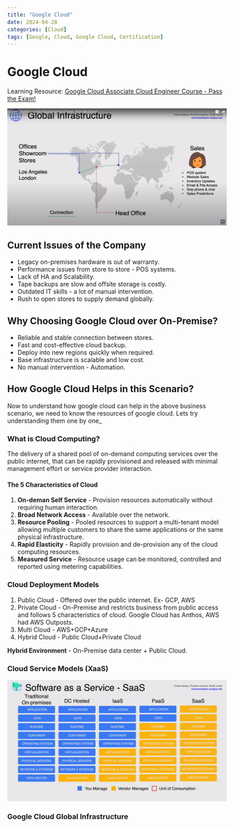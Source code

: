 ```yaml
---
title: "Google Cloud"
date: 2024-04-28
categories: [Cloud]
tags: [Google, Cloud, Google Cloud, Certification]
---
```



# Google Cloud

Learning Resource: [Google Cloud Associate Cloud Engineer Course - Pass the Exam!](https://www.youtube.com/watch?v=jpno8FSqpc8)

![Company Scenario](static/google-cloud-scenario.png)

## Current Issues of the Company

- Legacy on-premises hardware is out of warranty. 
- Performance issues from store to store - POS systems. 
- Lack of HA and Scalability. 
- Tape backups are slow and offsite storage is costly. 
- Outdated IT skills - a lot of manual intervention. 
- Rush to open stores to supply demand globally. 


## Why Choosing Google Cloud over On-Premise?

- Reliable and stable connection between stores. 
- Fast and cost-effective cloud backup.
- Deploy into new regions quickly when required. 
- Base infrastructure is scalable and low cost. 
- No manual intervention - Automation. 

## How Google Cloud Helps in this Scenario?

Now to understand how google cloud can help in the above business scenario, we need to know the resources of google cloud. Lets try understanding them one by one_

### What is Cloud Computing? 

The delivery of a shared pool of on-demand computing services over the public internet, that can be rapidly provisioned and released with minimal management effort or service provider interaction. 


#### The 5 Characteristics of Cloud 

1. **On-deman Self Service** - Provision resources automatically without requiring human interaction. 
2. **Broad Network Access** - Available over the network. 
3. **Resource Pooling** - Pooled resources to support a multi-tenant model allowing multiple customers to share the same applications or the same physical infrastructure. 
4. **Rapid Elasticity** - Rapidly provision and de-provision any of the cloud computing resources. 
5. **Measured Service** - Resource usage can be monitored, controlled and reported using metering capabilities. 



### Cloud Deployment Models

1. Public Cloud - Offered over the public internet. Ex- GCP, AWS
2. Private Cloud - On-Premise and restricts business from public access and follows 5 characteristics of cloud. Google Cloud has Anthos, AWS had AWS Outposts.
3. Multi Cloud - AWS+GCP+Azure
4. Hybrid Cloud - Public Cloud+Private Cloud

**Hybrid Environment** - On-Premise data center + Public Cloud.


### Cloud Service Models (XaaS)

![Cloud Concept](static/cloud-concept.png)


### Google Cloud Global Infrastructure
























































